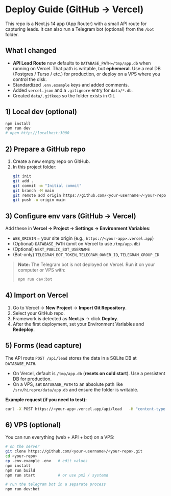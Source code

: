 # Deploy Guide (GitHub → Vercel)

This repo is a Next.js 14 app (App Router) with a small API route for capturing leads.
It can also run a Telegram bot (optional) from the `/bot` folder.

## What I changed
- **API Lead Route** now defaults to `DATABASE_PATH=/tmp/app.db` when running on Vercel. That path is writable, but **ephemeral**. Use a real DB (Postgres / Turso / etc.) for production, or deploy on a VPS where you control the disk.
- Standardized `.env.example` keys and added comments.
- Added `vercel.json` and a `.gitignore` entry for `data/*.db`.
- Created `data/.gitkeep` so the folder exists in Git.

## 1) Local dev (optional)
```bash
npm install
npm run dev
# open http://localhost:3000
```

## 2) Prepare a GitHub repo
1. Create a new empty repo on GitHub.
2. In this project folder:
   ```bash
   git init
   git add .
   git commit -m "Initial commit"
   git branch -M main
   git remote add origin https://github.com/<your-username>/<your-repo>.git
   git push -u origin main
   ```

## 3) Configure env vars (GitHub → Vercel)
Add these in **Vercel → Project → Settings → Environment Variables**:
- `WEB_ORIGIN` = your site origin (e.g., `https://<your-app>.vercel.app`)
- (Optional) `DATABASE_PATH` (omit on Vercel to use `/tmp/app.db`)
- (Optional) `NEXT_PUBLIC_BOT_USERNAME`
- (Bot-only) `TELEGRAM_BOT_TOKEN`, `TELEGRAM_OWNER_ID`, `TELEGRAM_GROUP_ID`

> **Note:** The Telegram bot is not deployed on Vercel. Run it on your computer or VPS with:
> ```bash
> npm run dev:bot
> ```

## 4) Import on Vercel
1. Go to Vercel → **New Project** → **Import Git Repository**.
2. Select your GitHub repo.
3. Framework is detected as **Next.js** → click **Deploy**.
4. After the first deployment, set your Environment Variables and **Redeploy**.

## 5) Forms (lead capture)
The API route `POST /api/lead` stores the data in a SQLite DB at `DATABASE_PATH`.
- On Vercel, default is `/tmp/app.db` (**resets on cold start**). Use a persistent DB for production.
- On a VPS, set `DATABASE_PATH` to an absolute path like `/srv/hirepro/data/app.db` and ensure the folder is writable.

**Example request (if you need to test):**
```bash
curl -X POST https://<your-app>.vercel.app/api/lead   -H "content-type: application/json"   -d '{"name":"John","phone":"09xxxxxxx","email":"test@example.com"}'
```

## 6) VPS (optional)
You can run everything (web + API + bot) on a VPS:
```bash
# on the server
git clone https://github.com/<your-username>/<your-repo>.git
cd <your-repo>
cp .env.example .env   # edit values
npm install
npm run build
npm run start          # or use pm2 / systemd

# run the telegram bot in a separate process
npm run dev:bot
```
